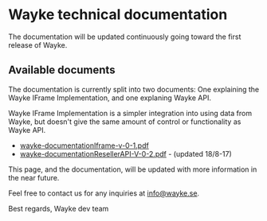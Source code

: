 # Wayke technical documentation

The documentation will be updated continuously going toward the first release of Wayke.

## Available documents
The documentation is currently split into two documents: One explaining the Wayke IFrame Implementation, and one explaning Wayke API.

Wayke IFrame Implementation is a simpler integration into using data from Wayke, but doesn't give the same amount of control or functionality as Wayke API.

- [wayke-documentationIframe-v-0-1.pdf](wayketech.github.io/docs/iframe/wayke-documentationIframe-v-0-1.pdf)
- [wayke-documentationResellerAPI-V-0-2.pdf](wayketech.github.io/docs/api/wayke-documentationResellerAPI-V-0-2.pdf) - (updated 18/8-17)

This page, and the documentation, will be updated with more information in the near future.

Feel free to contact us for any inquiries at info@wayke.se.

Best regards,
Wayke dev team

